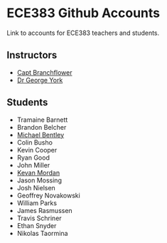 # ECE383 Github Accounts

Link to accounts for ECE383 teachers and students.

## Instructors

- [Capt Branchflower](https://www.github.com/toddbranch)
- [Dr George York](https://www.github.com/GeorgeYork)

## Students

- Tramaine Barnett
- Brandon Belcher
- [Michael Bentley](https://www.github.com/micfloy)
- Colin Busho
- Kevin Cooper
- Ryan Good
- John Miller
- [Kevan Mordan](https://www.github.com/KingPuffin)
- Jason Mossing
- Josh Nielsen
- Geoffrey Novakowski
- William Parks
- James Rasmussen
- Travis Schriner
- Ethan Snyder
- Nikolas Taormina
